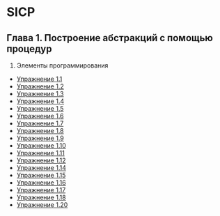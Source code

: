 SICP
=======================================

## Глава 1. Построение абстракций с помощью процедур
1. Элементы программирования
  * [Упражнение 1.1](./chapter-01/exercise-1-01.md)
  * [Упражнение 1.2](./chapter-01/exercise-1-02.md)
  * [Упражнение 1.3](./chapter-01/exercise-1-03.md)
  * [Упражнение 1.4](./chapter-01/exercise-1-04.md)
  * [Упражнение 1.5](./chapter-01/exercise-1-05.md)
  * [Упражнение 1.6](./chapter-01/exercise-1-06.md)
  * [Упражнение 1.7](./chapter-01/exercise-1-07.md)
  * [Упражнение 1.8](./chapter-01/exercise-1-08.md)
  * [Упражнение 1.9](./chapter-01/exercise-1-09.md)
  * [Упражнение 1.10](./chapter-01/exercise-1-10.md)
  * [Упражнение 1.11](./chapter-01/exercise-1-11.md)
  * [Упражнение 1.12](./chapter-01/exercise-1-12.md)
  * [Упражнение 1.14](./chapter-01/exercise-1-14.md)
  * [Упражнение 1.15](./chapter-01/exercise-1-15.md)
  * [Упражнение 1.16](./chapter-01/exercise-1-16.md)
  * [Упражнение 1.17](./chapter-01/exercise-1-17.md)
  * [Упражнение 1.18](./chapter-01/exercise-1-18.md)
  * [Упражнение 1.20](./chapter-01/exercise-1-20.md)

